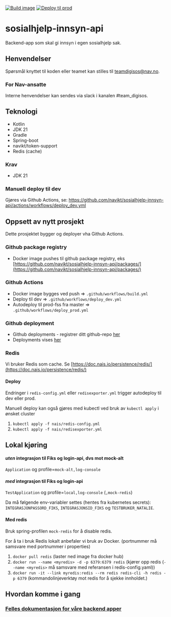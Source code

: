 [![Build image](https://github.com/navikt/sosialhjelp-innsyn-api/actions/workflows/build.yml/badge.svg?branch=master)](https://github.com/navikt/sosialhjelp-innsyn-api/actions/workflows/build.yml)
[![Deploy til prod](https://github.com/navikt/sosialhjelp-innsyn-api/actions/workflows/deploy_prod.yml/badge.svg)](https://github.com/navikt/sosialhjelp-innsyn-api/actions/workflows/deploy_prod.yml)

# sosialhjelp-innsyn-api
Backend-app som skal gi innsyn i egen sosialhjelp sak.

## Henvendelser
Spørsmål knyttet til koden eller teamet kan stilles til teamdigisos@nav.no.

### For Nav-ansatte
Interne henvendelser kan sendes via slack i kanalen #team_digisos.

## Teknologi
* Kotlin
* JDK 21
* Gradle
* Spring-boot
* navikt/token-support
* Redis (cache)

### Krav
- JDK 21

### Manuell deploy til dev
Gjøres via Github Actions, se: https://github.com/navikt/sosialhjelp-innsyn-api/actions/workflows/deploy_dev.yml

## Oppsett av nytt prosjekt
Dette prosjektet bygger og deployer vha Github Actions.

### Github package registry
- Docker image pushes til github package registry, eks [https://github.com/navikt/sosialhjelp-innsyn-api/packages/](https://github.com/navikt/sosialhjelp-innsyn-api/packages/)

### Github Actions
- Docker image bygges ved push => `.github/workflows/build.yml`
- Deploy til dev => `.github/workflows/deploy_dev.yml`
- Autodeploy til prod-fss fra master => `.github/workflows/deploy_prod.yml`

### Github deployment
- Github deployments - registrer ditt github-repo [her](https://deployment.prod-sbs.nais.io/auth/form)
- Deployments vises [her](https://github.com/navikt/sosialhjelp-innsyn-api/deployments)


### Redis
Vi bruker Redis som cache. Se [https://doc.nais.io/persistence/redis/](https://doc.nais.io/persistence/redis/)

#### Deploy
Endringer i `redis-config.yml` eller `redisexporter.yml` trigger autodeploy til dev eller prod.

Manuell deploy kan også gjøres med kubectl ved bruk av `kubectl apply` i ønsket cluster
1. `kubectl apply -f nais/redis-config.yml`
2. `kubectl apply -f nais/redisexporter.yml`

## Lokal kjøring
#### *uten* integrasjon til Fiks og login-api, dvs mot mock-alt
`Application` og profile=`mock-alt,log-console`
#### *med* integrasjon til Fiks og login-api
`TestApplication` og profile=`local,log-console` (`,mock-redis`)

Da må følgende env-variabler settes (hentes fra kubernetes secrets): \
`INTEGRASJONPASSORD_FIKS`, `INTEGRASJONSID_FIKS` og `TESTBRUKER_NATALIE`.

#### Med redis
Bruk spring-profilen `mock-redis` for å disable redis.

For å ta i bruk Redis lokalt anbefaler vi bruk av Docker. (portnummer må samsvare med portnummer i properties)
1. `docker pull redis` (laster ned image fra docker hub)
2. `docker run --name <myredis> -d -p 6379:6379 redis` 
(kjører opp redis (`--name <myredis>` må samsvare med referansen i redis-config.yaml))
3. `docker run -it --link myredis:redis --rm redis redis-cli -h redis -p 6379` 
(kommandolinjeverktøy mot redis for å sjekke innholdet.)

## Hvordan komme i gang
### [Felles dokumentasjon for våre backend apper](https://github.com/navikt/digisos/blob/main/oppsett-devmiljo.md#backend-gradle)
